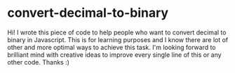 # convert-decimal-to-binary
Hi!
I wrote this piece of code to help people who want to convert decimal to binary in Javascript.
This is for learning purposes and I know there are lot of other and more optimal ways to achieve this task.
I'm looking forward to brilliant mind with creative ideas to improve every single line of this or any other code.
Thanks :)
